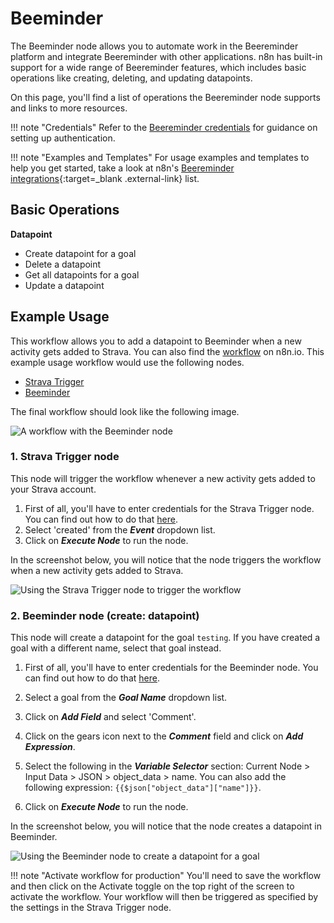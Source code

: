 # Beeminder

The Beeminder node allows you to automate work in the Beereminder platform and integrate Beereminder with other applications. n8n has built-in support for a wide range of Beereminder features, which includes basic operations like creating, deleting, and updating datapoints.

On this page, you'll find a list of operations the Beereminder node supports and links to more resources.

!!! note "Credentials"
  Refer to the [Beereminder credentials](https://docs.n8n.io/integrations/builtin/credentials/beeminder/) for guidance on setting up authentication. 

!!! note "Examples and Templates"
  For usage examples and templates to help you get started, take a look at n8n's [Beereminder integrations](https://n8n.io/integrations/beeminder/){:target=_blank .external-link} list.



## Basic Operations

**Datapoint**
- Create datapoint for a goal
- Delete a datapoint
- Get all datapoints for a goal
- Update a datapoint


## Example Usage

This workflow allows you to add a datapoint to Beeminder when a new activity gets added to Strava. You can also find the [workflow](https://n8n.io/workflows/900) on n8n.io. This example usage workflow would use the following nodes.
- [Strava Trigger](/integrations/builtin/trigger-nodes/n8n-nodes-base.stravatrigger/)
- [Beeminder]()

The final workflow should look like the following image.

![A workflow with the Beeminder node](/_images/integrations/builtin/app-nodes/beeminder/workflow.png)

### 1. Strava Trigger node

This node will trigger the workflow whenever a new activity gets added to your Strava account.

1. First of all, you'll have to enter credentials for the Strava Trigger node. You can find out how to do that [here](/integrations/builtin/credentials/strava/).
2. Select 'created' from the ***Event*** dropdown list.
3. Click on ***Execute Node*** to run the node.

In the screenshot below, you will notice that the node triggers the workflow when a new activity gets added to Strava.

![Using the Strava Trigger node to trigger the workflow](/_images/integrations/builtin/app-nodes/beeminder/stravatrigger_node.png)

### 2. Beeminder node (create: datapoint)

This node will create a datapoint for the goal `testing`. If you have created a goal with a different name, select that goal instead.

1. First of all, you'll have to enter credentials for the Beeminder node. You can find out how to do that [here](/integrations/builtin/credentials/beeminder/).
2. Select a goal from the ***Goal Name*** dropdown list.
3. Click on ***Add Field*** and select 'Comment'.
4. Click on the gears icon next to the ***Comment*** field and click on ***Add Expression***.

5. Select the following in the ***Variable Selector*** section: Current Node > Input Data > JSON > object_data > name. You can also add the following expression: `{{$json["object_data"]["name"]}}`.

6. Click on ***Execute Node*** to run the node.

In the screenshot below, you will notice that the node creates a datapoint in Beeminder.

![Using the Beeminder node to create a datapoint for a goal](/_images/integrations/builtin/app-nodes/beeminder/beeminder_node.png)

!!! note "Activate workflow for production"
    You'll need to save the workflow and then click on the Activate toggle on the top right of the screen to activate the workflow. Your workflow will then be triggered as specified by the settings in the Strava Trigger node.

